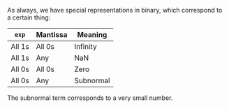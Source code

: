 As always, we have special representations in binary, which correspond to a certain thing:

|``exp``|Mantissa|Meaning|
|------|--------|-------|
|All 1s|All 0s|Infinity|
|All 1s|Any| NaN|
|All 0s|All 0s|Zero|
|All 0s|Any|Subnormal|

The subnormal term corresponds to a very small number.